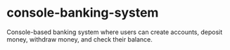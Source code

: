 # console-banking-system
Console-based banking system where users can create accounts, deposit money, withdraw money, and check their balance.
